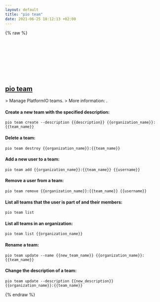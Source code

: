 ```yaml
---
layout: default
title: "pio team"
date: 2021-06-25 18:12:13 +02:00
---
```

{% raw %}
<h2 id="pio-team">
  <a href="/en/common/pio-team.html">pio team</a> <a href="#pio-team"><svg class="icon">
    <use href="/assets/images/unicode_sprite.svg#link" />
  </svg></a>
</h2>
> Manage PlatformIO teams.
> More information: <https://docs.platformio.org/en/latest/core/userguide/team/>.

#### Create a new team with the specified description:
```shell
pio team create --description {{description}} {{organization_name}}:{{team_name}}
```
#### Delete a team:
```shell
pio team destroy {{organization_name}}:{{team_name}}
```
#### Add a new user to a team:
```shell
pio team add {{organization_name}}:{{team_name}} {{username}}
```
#### Remove a user from a team:
```shell
pio team remove {{organization_name}}:{{team_name}} {{username}}
```
#### List all teams that the user is part of and their members:
```shell
pio team list
```
#### List all teams in an organization:
```shell
pio team list {{organization_name}}
```
#### Rename a team:
```shell
pio team update --name {{new_team_name}} {{organization_name}}:{{team_name}}
```
#### Change the description of a team:
```shell
pio team update --description {{new_description}} {{organization_name}}:{{team_name}}
```
{% endraw %}